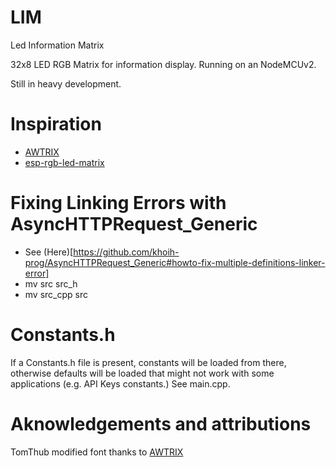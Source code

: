 # LIM
Led Information Matrix

32x8 LED RGB Matrix for information display. Running on an NodeMCUv2.

Still in heavy development.

# Inspiration
- [AWTRIX](https://github.com/awtrix/AWTRIX2.0-Controller)
- [esp-rgb-led-matrix](https://github.com/BlueAndi/esp-rgb-led-matrix)

# Fixing Linking Errors with AsyncHTTPRequest_Generic
- See (Here)[https://github.com/khoih-prog/AsyncHTTPRequest_Generic#howto-fix-multiple-definitions-linker-error]
- mv src src_h
- mv src_cpp src

# Constants.h
If a Constants.h file is present, constants will be loaded from there, otherwise defaults will be loaded that might not work with some applications (e.g. API Keys constants.) See main.cpp.

# Aknowledgements and attributions
TomThub modified font thanks to [AWTRIX](https://github.com/awtrix/AWTRIX2.0-Controller)